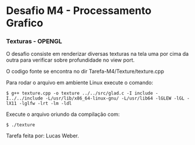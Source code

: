 # Desafio M4 - Processamento Grafico

### Texturas - OPENGL

O desafio consiste em renderizar diversas texturas na tela uma por cima da outra para verificar sobre profundidade no view port.

O codigo fonte se encontra no dir Tarefa-M4/Texture/texture.cpp

Para rodar o arquivo em ambiente Linux execute o comando:

``` $ g++ texture.cpp -o texture ../../src/glad.c -I include -I../../include -L/usr/lib/x86_64-linux-gnu/ -L/usr/lib64 -lGLEW -lGL -lX11 -lglfw -lrt -lm -ldl ```


Execute o arquivo oriundo da compilação com:

``` $ ./texture ```

Tarefa feita por: Lucas Weber.
